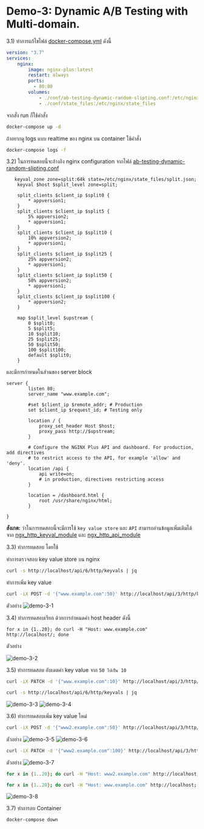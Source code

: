 # Demo-3: Dynamic A/B Testing with Multi-domain.

3.1) ทำการแก้ไขไฟล์ [docker-compose.yml](../docker-compose.yml) ดังนี้
```yaml
version: "3.7"
services:
    nginx:
        image: nginx-plus:latest
        restart: always
        ports:
          - 80:80
        volumes:
            - ./conf/ab-testing-dynamic-random-slipting.conf:/etc/nginx/nginx.conf
            - ./conf/state_files:/etc/nginx/state_files
```
จากสั่ง run ก็ใช้คำสั่ง 
```sh
docker-compose up -d
```
ถ้าอยากดู logs แบบ realtime ของ nginx บน container ใช้คำสั่ง
```sh
docker-compose logs -f
```
3.2) ในการทดสอบนี้จะอ้างอิง nginx configuration จากไฟล์ [ab-testing-dynamic-random-slipting.conf](../conf/ab-testing-dynamic-random-slipting.conf) 
```nginx
   keyval_zone zone=split:64k state=/etc/nginx/state_files/split.json;
    keyval $host $split_level zone=split;

    split_clients $client_ip $split0 {
        * appversion1;
    }
    split_clients $client_ip $split5 {
        5% appversion2;
        * appversion1;
    }
    split_clients $client_ip $split10 {
        10% appversion2;
        * appversion1;
    }
    split_clients $client_ip $split25 {
        25% appversion2;
        * appversion1;
    }
    split_clients $client_ip $split50 {
        50% appversion2;
        * appversion1;
    }
    split_clients $client_ip $split100 {
        * appversion2;
    }

    map $split_level $upstream {
        0 $split0;
        5 $split5;
        10 $split10;
        25 $split25;
        50 $split50;
        100 $split100;
        default $split0;
    }
```
และมีการกำหนดในส่วนของ server block
```nginx
server {
        listen 80;
        server_name "www.example.com";

        #set $client_ip $remote_addr; # Production
        set $client_ip $request_id; # Testing only

        location / {
            proxy_set_header Host $host;
            proxy_pass http://$upstream;
        }

        # Configure the NGINX Plus API and dashboard. For production, add directives
        # to restrict access to the API, for example 'allow' and 'deny'.
        location /api {
            api write=on;
            # in production, directives restricting access
        }

        location = /dashboard.html {
            root /usr/share/nginx/html;
        }

}
```
**สังเกต:** ว่าในการทดสอบนี้จะมีการใช้ ```key value store``` และ ```API``` สามารถอ่านข้อมูลเพิ่มเติมได้จาก [ngx_http_keyval_module](http://nginx.org/en/docs/http/ngx_http_keyval_module.html) และ  [ngx_http_api_module](http://nginx.org/en/docs/http/ngx_http_api_module.html)

3.3) ทำการทดสอบ โดยใช้

ทำการตรวจสอบ key value store บน nginx
```sh
curl -s http://localhost/api/6/http/keyvals | jq 
```
ทำการเพิ่ม key value 
```sh
curl -iX POST -d '{"www.example.com":50}' http://localhost/api/3/http/keyvals/split
```
ตัวอย่าง 
![demo-3-1](images/demo-3-1.png)

3.4) ทำการทดสอบเรียก ด้วยการกำหนดค่า host header ดังนี้
```
for x in {1..20}; do curl -H "Host: www.example.com" http://localhost/; done
```
ตัวอย่าง

![demo-3-2](images/demo-3-2.png)

3.5) ทำการทดสอบ อับเดตค่า key value จาก ``50 ไปเป็น 10``
```sh
curl -iX PATCH -d '{"www.example.com":10}' http://localhost/api/3/http/keyvals/split
```

```sh
curl -s http://localhost/api/6/http/keyvals | jq
```
![demo-3-3](images/demo-3-3.png)
![demo-3-4](images/demo-3-4.png)

3.6) ทำการทดสอบเพิ่ม key value ใหม่

```sh
curl -iX POST -d '{"www2.example.com":50}' http://localhost/api/3/http/keyvals/split
```
ตัวอย่าง
![demo-3-5](images/demo-3-5.png)
![demo-3-6](images/demo-3-6.png)
```sh
curl -iX PATCH -d '{"www2.example.com":100}' http://localhost/api/3/http/keyvals/split
```
ตัวอย่าง 
![demo-3-7](images/demo-3-7.png)
```sh
for x in {1..20}; do curl -H "Host: www2.example.com" http://localhost; done

for x in {1..20}; do curl -H "Host: www.example.com" http://localhost; done
```
![demo-3-8](images/demo-3-8.png)

3.7) ทำการลบ Container 
```sh
docker-compose down
```